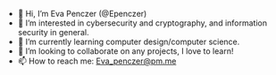 - 👋 Hi, I’m Eva Penczer (@Epenczer)
- 👀 I’m interested in cybersecurity and cryptography, and information security in general.
- 🌱 I’m currently learning computer design/computer science.
- 💞️ I’m looking to collaborate on any projects, I love to learn!
- 📫 How to reach me: Eva_penczer@pm.me

<!---
Epenczer/Epenczer is a ✨ special ✨ repository because its `README.md` (this file) appears on your GitHub profile.
You can click the Preview link to take a look at your changes.
--->
